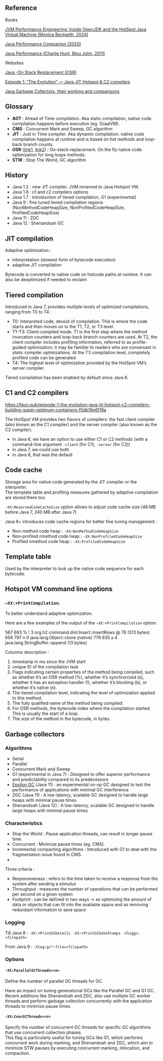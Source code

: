 ## Reference

Books

[JVM Performance Engineering: Inside OpenJDK and the HotSpot Java Virtual Machine (Monica Beckwith, 2024)](https://www.pearson.com/en-us/subject-catalog/p/jvm-performance-engineering-inside-the-openjdk-hotspot-vm/P200000000120/9780134659879)

[Java Performance Companion (2020)](https://a.co/d/5WrdqHo)

[Java Performance (Charlie Hunt, Binu John, 2011)](https://ptgmedia.pearsoncmg.com/images/9780137142521/samplepages/0137142528.pdf)

Websites

[Java -On Stack Replacement (OSR)](https://thangavel-blog.medium.com/java-on-stack-replacement-osr-b527ab3fff8c)

[Episode 1: “The Evolution” — Java JIT Hotspot & C2 compilers](https://faun.pub/episode-1-the-evolution-java-jit-hotspot-c2-compilers-building-super-optimum-containers-f0db19e6f19a)

[Java Garbage Collectors, their working and comparisons](https://anmolsehgal.medium.com/java-garbage-collectors-610689a5b125)

## Glossary

- **AOT** : Ahead of Time compilation. Aka static compilation, native code compilation happens before execution (eg. GraalVM).
- **CMS** : Concurrent Mark and Sweep, GC algorithm
- **JIT** : Just in Time compiler. Aka dynamic compilation. native code compilation happens at runtime and is based on hot methods and loop-back branch counts.
- **OSR** ([link1](https://stackoverflow.com/questions/9105505/differences-between-just-in-time-compilation-and-on-stack-replacement), [link2](https://thangavel-blog.medium.com/java-on-stack-replacement-osr-b527ab3fff8c)) : On-stack-replacement. On the fly native code optimization for long loops methods.
- **STW** : Stop The World, GC algorithm


## History

- Java 1.2 : new JIT compiler. JVM renamed to Java Hotspot VM.
- Java 1.6 : c1 and c2 compilers options
- Java 1.7 : introduction of tiered compilation, G1 (experimental)
- Java 9 : fine tuned tiered compilation regions (NonMethodCodeHeapSize, NonProfiledCodeHeapSize, ProfiledCodeHeapSize)
- Java 11 : ZGC
- Java 12 : Shenandoah GC

## JIT compilation

Adaptive optimization : 
 - interpretation (slowest form of bytecode execution)
 - adaptive JIT compilation

Bytecode is converted to native code on hotcode paths at runtime. It can also be deoptimized if needed to reclaim


## Tiered compilation 

Introduced in Java 7, provides multiple levels of optimized compilations, ranging from T0 to T4 :
 - T0: Interpreted code, devoid of compilation. This is where the code starts and then moves on to the T1, T2, or T3 level.
 - T1–T3: Client-compiled mode. T1 is the first step where the method invocation counters and loop-back branch counters are used. At T2, the client compiler includes profiling information, referred to as profile-guided optimization; it may be familiar to readers who are conversant in static compiler optimizations. At the T3 compilation level, completely profiled code can be generated.
 - T4: The highest level of optimization provided by the HotSpot VM’s server compiler.

Tiered compilation has been enabled by default since Java 8.

## C1 and C2 compilers

https://faun.pub/episode-1-the-evolution-java-jit-hotspot-c2-compilers-building-super-optimum-containers-f0db19e6f19a

The HotSpot VM provides two flavors of compilers: the fast client compiler (also known as the C1 compiler) and the server compiler (also known as the C2 compiler).


- in Java 6, we have an option to use either C1 or C2 methods (with a command-line argument `-client` (for C1), `-server` (for C2))
- in Java 7, we could use both
- in Java 8, that was the default


## Code cache

Storage area for native code generated by the JIT compiler or the interpreter. \
The template table and profiling measures gathered by adaptive compilation are stored there too.

`-XX:ReservedCodeCacheSize` option allows to adjust code cache size (48 MB before Java 7, 240 MB after Java 7)

Java 9+ introduces code cache regions for better fine tuning management : 
 - Non-method code heap : `-XX:NonMethodCodeHeapSize`
 - Non-profiled nmethod code heap : `-XX:NonProfiledCodeHeapSize`
 - Profiled nmethod code heap : `-XX:ProfiledCodeHeapSize`


## Template table

Used by the interpreter to look up the native code sequence for each bytecode.

## Hotspot VM command line options

### `–XX:+PrintCompilation`.

To better understand adaptive optimization.

Here are a few examples of the output of the `–XX:+PrintCompilation` option:

567 693 % !   3  org.h2.command.dml.Insert::insertRows @ 76 (513 bytes)
656 797     n 0  java.lang.Object::clone (native)
779 835   s   4  java.lang.StringBuffer::append (13 bytes)

Columns description : 
1. timestamp in ms since the JVM start
1. unique ID of the compilation task
1. Flags indicating certain properties of the method being compiled, such as whether it’s an OSR method (%), whether it’s synchronized (s), whether it has an exception handler (!), whether it’s blocking (b), or whether it’s native (n). 
1. The tiered compilation level, indicating the level of optimization applied to this method.
1. The fully qualified name of the method being compiled.
1. For OSR methods, the bytecode index where the compilation started. This is usually the start of a loop.
1. The size of the method in the bytecode, in bytes.


## Garbage collectors

### Algorithms
- Serial
- Parallel
- Concurrent Mark and Sweep
- G1 (experimental in Java 7) : Designed to offer superior performance and predictability compared to its predecessors
- [Epsilon GC](https://blogs.oracle.com/javamagazine/post/epsilon-the-jdks-do-nothing-garbage-collector) (Java 11) : an experimental no-op GC designed to test the performance of applications with minimal GC interference
- ZGC (Java 11) : A low-latency, scalable GC designed to handle large heaps with minimal pause times
- Shenandoah (Java 12) : A low-latency, scalable GC designed to handle large heaps with minimal pause times


### Characteristics

- Stop the World : Pause application threads, can result in longer pause time.
- Concurrent : Minimize pause times (eg. CMS).
- Incremental compacting algorithms : Introduced with G1 to deal with the fragmentation issue found in CMS.
-   

Three criteria : 
- Responsiveness : refers to the time taken to receive a response from the system after sending a stimulus
- Throughput : measures the number of operations that can be performed per second on a given system
- Footprint : can be defined in two ways -> as optimizing the amount of data or objects that can fit into the available space and as removing redundant information to save space

### Logging

Till Java 8 : `-XX:+PrintGCDetails -XX:+PrintGCDateStamps -Xloggc:<filepath>`

From Java 9 : `-Xlog:gc*:file=<filepath>`

### Options

#### `-XX:ParallelGCThreads=<n>`

Define the number of parallel GC threads for GC.

Have an impact on tuning generational GCs like the Parallel GC and G1 GC. \
Recent additions like Shenandoah and ZGC, also use multiple GC worker threads and perform garbage collection concurrently with the application threads to minimize pause times.

#### `-XX:ConcGCThreads=<n>`

Specify the number of concurrent GC threads for specific GC algorithms that use concurrent collection phases. \
This flag is particularly useful for tuning GCs like G1, which performs concurrent work during marking, and Shenandoah and ZGC, which aim to minimize STW pauses by executing concurrent marking, relocation, and compaction.
